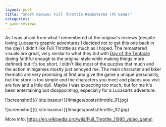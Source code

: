 ```yaml
---
layout: post
title: "Short Review: Full Throttle Remastered (PC Game)"
categories:
- game-reviews
---
```


<p>
As I was afraid from what I remembered of the original's reviews (despite loving Lucasarts graphic adventures I decided not to get this one back in the day) I didn't like Full Throttle as much as I hoped. The remastered visuals are great, very similar to what they did with <a href='http://blog.binarynonsense.com/2016/11/04/short-review-day-of-the-tentacle-pc/'>Day of the Tentacle</a> (being faithful enough to the original style while making things more defined) but it's too short, I didn't like most of the puzzles that much and the action minigames mostly just annoyed me. The main character and biker thematic are very promising at first and give the game a unique personality, but the story is too simple and the characters you meet and places you visit are few and a little dull. Maybe I was expecting too much, but for me it's been entertaining but disappointing, especially for a Lucasarts adventure.
</p>


![screenshot]({{ site.baseurl }}/images/posts/throttle_01.jpg)

![screenshot]({{ site.baseurl }}/images/posts/throttle_02.jpg)


<p>More info: <a href="https://en.wikipedia.org/wiki/Full_Throttle_(1995_video_game)">https://en.wikipedia.org/wiki/Full_Throttle_(1995_video_game)</a><p>